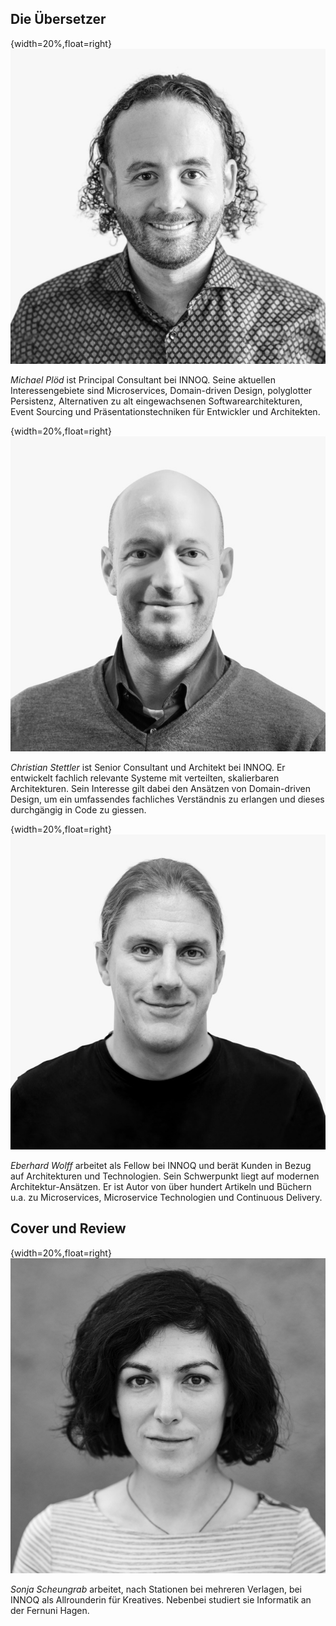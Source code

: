 ## Die Übersetzer

{width=20%,float=right}
![](images/michael.jpg)

*Michael Plöd* ist Principal Consultant bei INNOQ. Seine aktuellen Interessengebiete sind Microservices, Domain-driven Design, polyglotter Persistenz, Alternativen zu alt eingewachsenen Softwarearchitekturen, Event Sourcing und Präsentationstechniken für Entwickler und Architekten.

{width=20%,float=right}
![](images/christian.jpg)

*Christian Stettler* ist Senior Consultant und Architekt bei INNOQ.
Er entwickelt fachlich relevante Systeme mit verteilten,
skalierbaren Architekturen. Sein Interesse gilt dabei den Ansätzen von
Domain-driven Design, um ein umfassendes fachliches Verständnis zu
erlangen und dieses durchgängig in Code zu giessen.

{width=20%,float=right}
![](images/eberhard.jpg)

*Eberhard Wolff* arbeitet als Fellow bei INNOQ und berät
Kunden in Bezug auf Architekturen und Technologien. Sein
Schwerpunkt liegt auf modernen Architektur-Ansätzen. Er ist Autor von
über hundert Artikeln und Büchern u.a. zu
Microservices, Microservice
Technologien und Continuous Delivery.


## Cover und Review

{width=20%,float=right}
![](images/sonja.jpg)

*Sonja Scheungrab* arbeitet, nach Stationen bei mehreren Verlagen, bei
INNOQ als Allrounderin für Kreatives. Nebenbei studiert sie Informatik
an der Fernuni Hagen.
